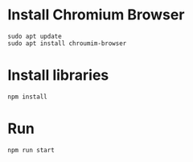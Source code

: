 # Install Chromium Browser

```
sudo apt update
sudo apt install chroumim-browser
```

# Install libraries

```
npm install
```

# Run

```
npm run start
```
